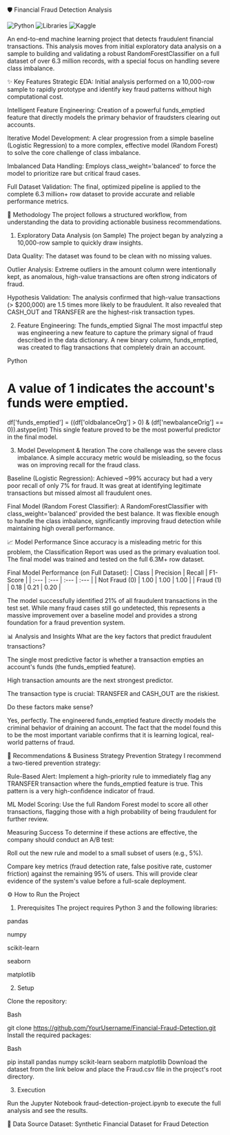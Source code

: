 🛡️ Financial Fraud Detection Analysis

![Python](https://img.shields.io/badge/Python-3.x-blue.svg) ![Libraries](https://img.shields.io/badge/Libraries-Pandas%20%7C%20Scikit--learn%20%7C%20Seaborn-orange) ![Kaggle](https://img.shields.io/badge/Data-Kaggle-brightgreen.svg)

An end-to-end machine learning project that detects fraudulent financial transactions. This analysis moves from initial exploratory data analysis on a sample to building and validating a robust RandomForestClassifier on a full dataset of over 6.3 million records, with a special focus on handling severe class imbalance.

✨ Key Features
Strategic EDA: Initial analysis performed on a 10,000-row sample to rapidly prototype and identify key fraud patterns without high computational cost.

Intelligent Feature Engineering: Creation of a powerful funds_emptied feature that directly models the primary behavior of fraudsters clearing out accounts.

Iterative Model Development: A clear progression from a simple baseline (Logistic Regression) to a more complex, effective model (Random Forest) to solve the core challenge of class imbalance.

Imbalanced Data Handling: Employs class_weight='balanced' to force the model to prioritize rare but critical fraud cases.

Full Dataset Validation: The final, optimized pipeline is applied to the complete 6.3 million+ row dataset to provide accurate and reliable performance metrics.

🔬 Methodology
The project follows a structured workflow, from understanding the data to providing actionable business recommendations.

1. Exploratory Data Analysis (on Sample)
The project began by analyzing a 10,000-row sample to quickly draw insights.

Data Quality: The dataset was found to be clean with no missing values.

Outlier Analysis: Extreme outliers in the amount column were intentionally kept, as anomalous, high-value transactions are often strong indicators of fraud.

Hypothesis Validation: The analysis confirmed that high-value transactions (> $200,000) are 1.5 times more likely to be fraudulent. It also revealed that CASH_OUT and TRANSFER are the highest-risk transaction types.

2. Feature Engineering: The funds_emptied Signal
The most impactful step was engineering a new feature to capture the primary signal of fraud described in the data dictionary. A new binary column, funds_emptied, was created to flag transactions that completely drain an account.

Python

# A value of 1 indicates the account's funds were emptied.
df['funds_emptied'] = ((df['oldbalanceOrg'] > 0) & (df['newbalanceOrig'] == 0)).astype(int)
This single feature proved to be the most powerful predictor in the final model.

3. Model Development & Iteration
The core challenge was the severe class imbalance. A simple accuracy metric would be misleading, so the focus was on improving recall for the fraud class.

Baseline (Logistic Regression): Achieved ~99% accuracy but had a very poor recall of only 7% for fraud. It was great at identifying legitimate transactions but missed almost all fraudulent ones.

Final Model (Random Forest Classifier): A RandomForestClassifier with class_weight='balanced' provided the best balance. It was flexible enough to handle the class imbalance, significantly improving fraud detection while maintaining high overall performance.

📈 Model Performance
Since accuracy is a misleading metric for this problem, the Classification Report was used as the primary evaluation tool. The final model was trained and tested on the full 6.3M+ row dataset.

Final Model Performance (on Full Dataset):
| Class | Precision | Recall | F1-Score |
| :--- | :--- | :--- | :--- |
| Not Fraud (0) | 1.00 | 1.00 | 1.00 |
| Fraud (1) | 0.18 | 0.21 | 0.20 |

The model successfully identified 21% of all fraudulent transactions in the test set. While many fraud cases still go undetected, this represents a massive improvement over a baseline model and provides a strong foundation for a fraud prevention system.

📊 Analysis and Insights
What are the key factors that predict fraudulent transactions?

The single most predictive factor is whether a transaction empties an account's funds (the funds_emptied feature).

High transaction amounts are the next strongest predictor.

The transaction type is crucial: TRANSFER and CASH_OUT are the riskiest.

Do these factors make sense?

Yes, perfectly. The engineered funds_emptied feature directly models the criminal behavior of draining an account. The fact that the model found this to be the most important variable confirms that it is learning logical, real-world patterns of fraud.

🚀 Recommendations & Business Strategy
Prevention Strategy
I recommend a two-tiered prevention strategy:

Rule-Based Alert: Implement a high-priority rule to immediately flag any TRANSFER transaction where the funds_emptied feature is true. This pattern is a very high-confidence indicator of fraud.

ML Model Scoring: Use the full Random Forest model to score all other transactions, flagging those with a high probability of being fraudulent for further review.

Measuring Success
To determine if these actions are effective, the company should conduct an A/B test:

Roll out the new rule and model to a small subset of users (e.g., 5%).

Compare key metrics (fraud detection rate, false positive rate, customer friction) against the remaining 95% of users. This will provide clear evidence of the system's value before a full-scale deployment.

⚙️ How to Run the Project
1. Prerequisites
The project requires Python 3 and the following libraries:

pandas

numpy

scikit-learn

seaborn

matplotlib

2. Setup

Clone the repository:

Bash

git clone https://github.com/YourUsername/Financial-Fraud-Detection.git
Install the required packages:

Bash

pip install pandas numpy scikit-learn seaborn matplotlib
Download the dataset from the link below and place the Fraud.csv file in the project's root directory.

3. Execution

Run the Jupyter Notebook fraud-detection-project.ipynb to execute the full analysis and see the results.

💾 Data Source
Dataset: Synthetic Financial Dataset for Fraud Detection
